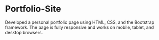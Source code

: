 # Portfolio-Site
Developed a personal portfolio page using HTML, CSS, and the Bootstrap framework. The page is fully responsive and works on mobile, tablet, and desktop browsers.
